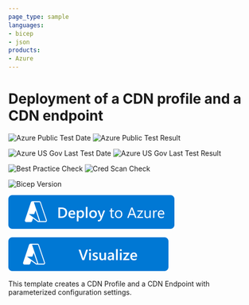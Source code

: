 ```yaml
---
page_type: sample
languages:
- bicep
- json
products:
- Azure
---
```


# Deployment of a CDN profile and a CDN endpoint

![Azure Public Test Date](https://azurequickstartsservice.blob.core.windows.net/badges/quickstarts/microsoft.cdn/cdn-customize/PublicLastTestDate.svg)
![Azure Public Test Result](https://azurequickstartsservice.blob.core.windows.net/badges/quickstarts/microsoft.cdn/cdn-customize/PublicDeployment.svg)

![Azure US Gov Last Test Date](https://azurequickstartsservice.blob.core.windows.net/badges/quickstarts/microsoft.cdn/cdn-customize/FairfaxLastTestDate.svg)
![Azure US Gov Last Test Result](https://azurequickstartsservice.blob.core.windows.net/badges/quickstarts/microsoft.cdn/cdn-customize/FairfaxDeployment.svg)

![Best Practice Check](https://azurequickstartsservice.blob.core.windows.net/badges/quickstarts/microsoft.cdn/cdn-customize/BestPracticeResult.svg)
![Cred Scan Check](https://azurequickstartsservice.blob.core.windows.net/badges/quickstarts/microsoft.cdn/cdn-customize/CredScanResult.svg)

![Bicep Version](https://azurequickstartsservice.blob.core.windows.net/badges/quickstarts/microsoft.cdn/cdn-customize/BicepVersion.svg)

[![Deploy To Azure](https://raw.githubusercontent.com/Azure/azure-quickstart-templates/master/1-CONTRIBUTION-GUIDE/images/deploytoazure.svg?sanitize=true)](https://portal.azure.com/#create/Microsoft.Template/uri/https%3A%2F%2Fraw.githubusercontent.com%2FAzure%2Fazure-quickstart-templates%2Fmaster%2Fquickstarts%2Fmicrosoft.cdn%2Fcdn-customize%2Fazuredeploy.json)

[![Visualize](https://raw.githubusercontent.com/Azure/azure-quickstart-templates/master/1-CONTRIBUTION-GUIDE/images/visualizebutton.svg?sanitize=true)](http://armviz.io/#/?load=https%3A%2F%2Fraw.githubusercontent.com%2FAzure%2Fazure-quickstart-templates%2Fmaster%2Fquickstarts%2Fmicrosoft.cdn%2Fcdn-customize%2Fazuredeploy.json)   

This template creates a CDN Profile and a CDN Endpoint with parameterized configuration settings.
